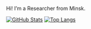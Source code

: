 Hi! I’m a Researcher from Minsk.

[![GitHub Stats](https://github-readme-stats.vercel.app/api?username=probeldev&show_icons=true&theme=transparent)](https://github.com/probeldev)
[![Top Langs](https://github-readme-stats.vercel.app/api/top-langs/?username=probeldev&layout=compact&theme=transparent)](https://github.com/probeldev)
